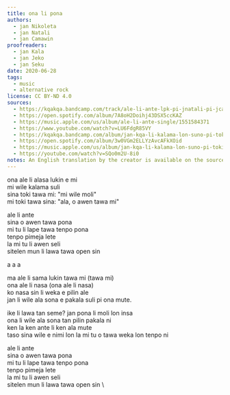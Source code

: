```yaml
---
title: ona li pona
authors:
  - jan Nikoleta
  - jan Natali
  - jan Camawin
proofreaders:
  - jan Kala
  - jan Jeko
  - jan Seku  
date: 2020-06-28
tags:
  - music
  - alternative rock
license: CC BY-ND 4.0
sources:
  - https://kqakqa.bandcamp.com/track/ale-li-ante-lpk-pi-jnatali-pi-jcamawin
  - https://open.spotify.com/album/7A8oH2Doihj43DSX5ccKAZ
  - https://music.apple.com/us/album/ale-li-ante-single/1551584371
  - https://www.youtube.com/watch?v=LU6FdgR85VY
  - https://kqakqa.bandcamp.com/album/jan-kqa-li-kalama-lon-suno-pi-toki-pona-lon-tenpo-sike-nanpa-2023
  - https://open.spotify.com/album/3w0VGm2ELLYzAvcAFkXOid
  - https://music.apple.com/us/album/jan-kqa-li-kalama-lon-suno-pi-toki-pona-lon-tenpo-sike/1703886265
  - https://youtube.com/watch?v=SQo0m2U-8i0
notes: An English translation by the creator is available on the sources
---
```


ona ale li alasa lukin e mi  \
mi wile kalama suli  \
sina toki tawa mi: "mi wile moli"  \
mi toki tawa sina: "ala, o awen tawa mi"

ale li ante  \
sina o awen tawa pona  \
mi tu li lape tawa tenpo pona  \
tenpo pimeja lete  \
la mi tu li awen seli  \
sitelen mun li lawa tawa open sin

a a a

ma ale li sama lukin tawa mi (tawa mi)  \
ona ale li nasa (ona ale li nasa)  \
ko nasa sin li weka e pilin ale  \
jan li wile ala sona e pakala suli pi ona mute.

ike li lawa tan seme? jan pona li moli lon insa  \
ona li wile ala sona tan pilin pakala ni  \
ken la ken ante li ken ala mute  \
taso sina wile e nimi lon la mi tu o tawa weka lon tenpo ni

ale li ante  \
sina o awen tawa pona  \
mi tu li lape tawa tenpo pona  \
tenpo pimeja lete  \
la mi tu li awen seli  \
sitelen mun li lawa tawa open sin   \
